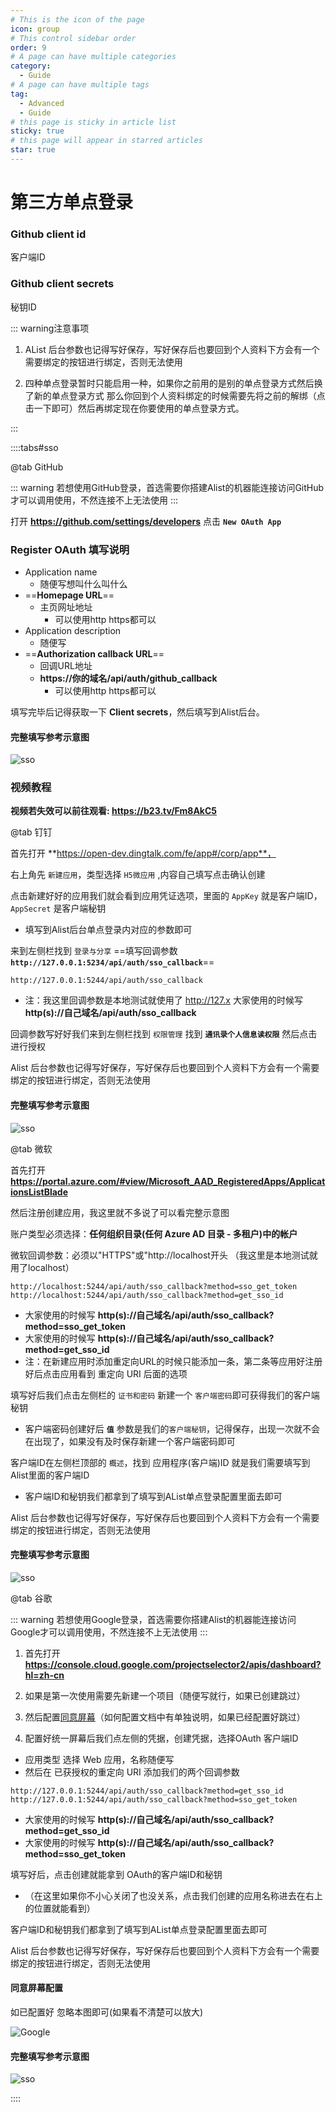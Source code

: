```yaml
---
# This is the icon of the page
icon: group
# This control sidebar order
order: 9
# A page can have multiple categories
category:
  - Guide
# A page can have multiple tags
tag:
  - Advanced
  - Guide
# this page is sticky in article list
sticky: true
# this page will appear in starred articles
star: true
---
```


# 第三方单点登录

### Github client id

客户端ID

### Github client secrets

秘钥ID



::: warning注意事项

1. AList 后台参数也记得写好保存，写好保存后也要回到个人资料下方会有一个需要绑定的按钮进行绑定，否则无法使用

2. 四种单点登录暂时只能启用一种，如果你之前用的是别的单点登录方式然后换了新的单点登录方式 那么你回到个人资料绑定的时候需要先将之前的解绑（点击一下即可）然后再绑定现在你要使用的单点登录方式。

:::



::::tabs#sso

@tab GitHub

::: warning
若想使用GitHub登录，首选需要你搭建Alist的机器能连接访问GitHub才可以调用使用，不然连接不上无法使用
:::



打开 **https://github.com/settings/developers**  点击  **`New OAuth App`**

### Register OAuth 填写说明


- Application name
  - 随便写想叫什么叫什么
- ==**Homepage URL**== 
  - 主页网址地址
    - 可以使用http https都可以
- Application description
  - 随便写
- ==**Authorization callback URL**==
  - 回调URL地址
  - **https://你的域名/api/auth/github_callback**
    - 可以使用http https都可以



填写完毕后记得获取一下 **Client secrets**，然后填写到Alist后台。




#### 完整填写参考示意图

![sso](/img/advanced/github.png)



### 视频教程

<ArtPlayer
  src="https://hub.onmicrosoft.cn/public/video/weibo?uid=7821998556&cursor=4872400300415846&raw=true" 
  poster="/img/advanced/github-login.png"
/>

**视频若失效可以前往观看: https://b23.tv/Fm8AkC5**

@tab 钉钉



首先打开 **https://open-dev.dingtalk.com/fe/app#/corp/app**，

右上角先 `新建应用`，类型选择 `H5微应用` ,内容自己填写点击确认创建

点击新建好好的应用我们就会看到应用凭证选项，里面的 `AppKey` 就是客户端ID，`AppSecret` 是客户端秘钥

- 填写到Alist后台单点登录内对应的参数即可

来到左侧栏找到 `登录与分享`  ==填写回调参数 **`http://127.0.0.1:5234/api/auth/sso_callback`**== 

```回调参数示例
http://127.0.0.1:5244/api/auth/sso_callback
```

- 注：我这里回调参数是本地测试就使用了 http://127.x 大家使用的时候写 **http(s)://自己域名/api/auth/sso_callback**

回调参数写好好我们来到左侧栏找到 `权限管理` 找到 **`通讯录个人信息读权限`** 然后点击进行授权

Alist 后台参数也记得写好保存，写好保存后也要回到个人资料下方会有一个需要绑定的按钮进行绑定，否则无法使用

#### 完整填写参考示意图

![sso](/img/advanced/dingding.png)



@tab 微软

首先打开 **https://portal.azure.com/#view/Microsoft_AAD_RegisteredApps/ApplicationsListBlade**

然后注册创建应用，我这里就不多说了可以看完整示意图

账户类型必须选择：**任何组织目录(任何 Azure AD 目录 - 多租户)中的帐户**

微软回调参数：必须以"HTTPS"或"http://localhost开头 （我这里是本地测试就用了localhost）

```回调参数示例
http://localhost:5244/api/auth/sso_callback?method=sso_get_token
http://localhost:5244/api/auth/sso_callback?method=get_sso_id
```
- 大家使用的时候写 **http(s)://自己域名/api/auth/sso_callback?method=sso_get_token**
- 大家使用的时候写 **http(s)://自己域名/api/auth/sso_callback?method=get_sso_id**
- 注：在新建应用时添加重定向URL的时候只能添加一条，第二条等应用好注册好后点击应用看到 重定向 URI 后面的选项

填写好后我们点击左侧栏的 `证书和密码` 新建一个 `客户端密码`即可获得我们的客户端秘钥

- 客户端密码创建好后 **`值`** 参数是我们的`客户端秘钥`，记得保存，出现一次就不会在出现了，如果没有及时保存新建一个客户端密码即可

客户端ID在左侧栏顶部的 `概述`，找到 应用程序(客户端)ID 就是我们需要填写到Alist里面的客户端ID

- 客户端ID和秘钥我们都拿到了填写到AList单点登录配置里面去即可


Alist 后台参数也记得写好保存，写好保存后也要回到个人资料下方会有一个需要绑定的按钮进行绑定，否则无法使用



#### 完整填写参考示意图

![sso](/img/advanced/weiruan.png)



@tab 谷歌

::: warning
若想使用Google登录，首选需要你搭建Alist的机器能连接访问Google才可以调用使用，不然连接不上无法使用
:::

1. 首先打开 **https://console.cloud.google.com/projectselector2/apis/dashboard?hl=zh-cn**

2. 如果是第一次使用需要先新建一个项目（随便写就行，如果已创建跳过）

3. 然后配置[同意屏幕](#同意屏幕配置)（如何配置文档中有单独说明，如果已经配置好跳过）

4. 配置好统一屏幕后我们点左侧的凭据，创建凭据，选择OAuth 客户端ID

- 应用类型 选择 Web 应用，名称随便写
- 然后在 已获授权的重定向 URI 添加我们的两个回调参数
```回调参数示例
http://127.0.0.1:5244/api/auth/sso_callback?method=get_sso_id
http://127.0.0.1:5244/api/auth/sso_callback?method=sso_get_token
```
- 大家使用的时候写 **http(s)://自己域名/api/auth/sso_callback?method=get_sso_id**
- 大家使用的时候写 **http(s)://自己域名/api/auth/sso_callback?method=sso_get_token**

填写好后，点击创建就能拿到  OAuth的客户端ID和秘钥

- （在这里如果你不小心关闭了也没关系，点击我们创建的应用名称进去在右上的位置就能看到）

客户端ID和秘钥我们都拿到了填写到AList单点登录配置里面去即可

Alist 后台参数也记得写好保存，写好保存后也要回到个人资料下方会有一个需要绑定的按钮进行绑定，否则无法使用

#### 同意屏幕配置

如已配置好 忽略本图即可(如果看不清楚可以放大)

![Google](/img/drivers/google/Google-6.png)

#### 完整填写参考示意图

![sso](/img/advanced/google.png)

::::
